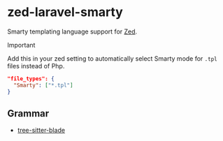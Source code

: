 # zed-laravel-smarty

Smarty templating language support for [Zed](https://zed.dev).

> [!Important]
> Add this in your zed setting to automatically select Smarty mode for `.tpl` files instead of Php.
>
> ```json
> "file_types": {
>   "Smarty": ["*.tpl"]
> }
> ```

## Grammar

- [tree-sitter-blade](https://github.com/Kibadda/tree-sitter-smarty)
